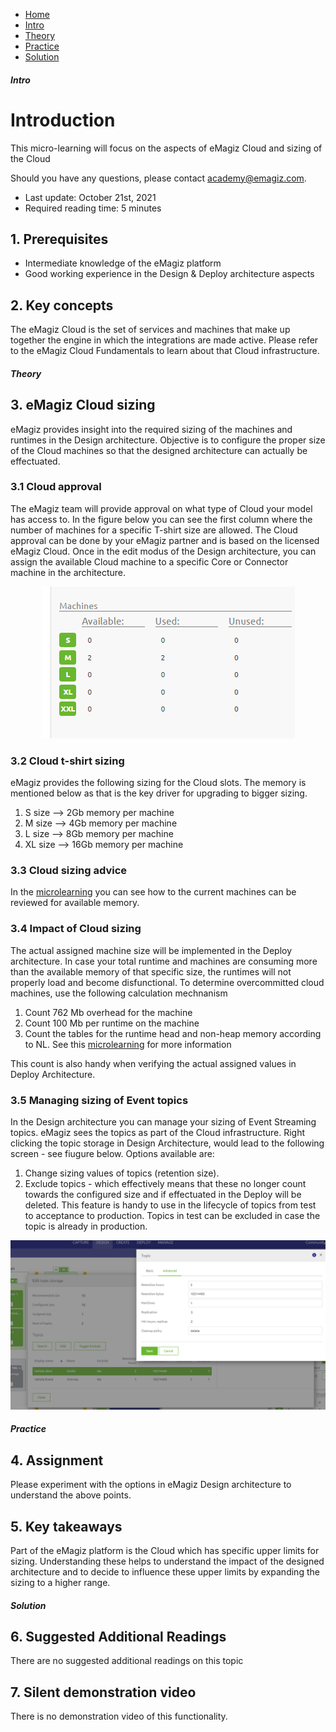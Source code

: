 <div class="ez-academy">
    <div class="ez-academy__body">
        <main class="micro-learning">
        <ul class="doc-nav">
            <li class="doc-nav__item"><a href="../../docs/microlearning/advanced-solution-architecture-index" class="doc-nav__link">Home</a></li>
            <li class="doc-nav__item"><a href="#intro" class="doc-nav__link">Intro</a></li>
            <li class="doc-nav__item"><a href="#theory" class="doc-nav__link">Theory</a></li>
            <li class="doc-nav__item"><a href="#practice" class="doc-nav__link">Practice</a></li>
            <li class="doc-nav__item"><a href="#solution" class="doc-nav__link">Solution</a></li>
        </ul>

<div class="doc">

##### Intro

# Introduction
This micro-learning will focus on the aspects of eMagiz Cloud and sizing of the Cloud

Should you have any questions, please contact academy@emagiz.com.

- Last update: October 21st, 2021
- Required reading time: 5 minutes

## 1. Prerequisites
- Intermediate knowledge of the eMagiz platform
- Good working experience in the Design & Deploy architecture aspects

## 2. Key concepts
The eMagiz Cloud is the set of services and machines that make up together the engine in which the integrations are made active. Please refer to the eMagiz Cloud Fundamentals to learn about that Cloud infrastructure.

##### Theory

## 3. eMagiz Cloud sizing

eMagiz provides insight into the required sizing of the machines and runtimes in the Design architecture. Objective is to configure the proper size of the Cloud machines so that the designed architecture can actually be effectuated. 

### 3.1 Cloud approval
The eMagiz team will provide approval on what type of Cloud your model has access to. In the figure below you can see the first column where the number of machines for a specific T-shirt size are allowed. The Cloud approval can be done by your eMagiz partner and is based on the licensed eMagiz Cloud. Once in the edit modus of the Design architecture, you can assign the available Cloud machine to a specific Core or Connector machine in the architecture. 

<p align="center"><img src="../../img/microlearning/advanced-solution-architecture-consequence-size-cloud-1.png"></p>

### 3.2 Cloud t-shirt sizing
eMagiz provides the following sizing for the Cloud slots. The memory is mentioned below as that is the key driver for upgrading to bigger sizing.

1.  S size --> 2Gb memory per machine
2.  M size --> 4Gb memory per machine
3.  L size --> 8Gb memory per machine
4. XL size --> 16Gb memory per machine
 
### 3.3 Cloud sizing advice
In the [microlearning](crashcourse-platform-design-understanding-design-architecture-basic.md) you can see how to the current machines can be reviewed for available memory.

### 3.4 Impact of Cloud sizing
The actual assigned machine size will be implemented in the Deploy architecture. In case your total runtime and machines are consuming more than the available memory of that specific size, the runtimes will not properly load and become disfunctional. To determine overcommitted cloud machines, use the following calculation mechnanism

1. Count 762 Mb overhead for the machine
2. Count 100 Mb per runtime on the machine
3. Count the tables for the runtime head and non-heap memory according to NL. See this [microlearning](expert-solution-architecture-determining-needed-memory.md) for more information

This count is also handy when verifying the actual assigned values in Deploy Architecture.

### 3.5 Managing sizing of Event topics
In the Design architecture you can manage your sizing of Event Streaming topics. eMagiz sees the topics as part of the Cloud infrastructure. Right clicking the topic storage in Design Architecture, would lead to the following screen - see fiugure below. Options available are:

1. Change sizing values of topics (retention size).
2. Exclude topics - which effectively means that these no longer count towards the configured size and if effectuated in the Deploy will be deleted. This feature is handy to use in the lifecycle of topics from test to acceptance to production. Topics in test can be excluded in case the topic is already in production.

<p align="center"><img src="../../img/microlearning/advanced-solution-architecture-consequence-size-cloud-2.png"></p>


##### Practice

## 4. Assignment

Please experiment with the options in eMagiz Design architecture to understand the above points.


## 5. Key takeaways
Part of the eMagiz platform is the Cloud which has specific upper limits for sizing. Understanding these helps to understand the impact of the designed architecture and to decide to influence these upper limits by expanding the sizing to a higher range.

##### Solution

## 6. Suggested Additional Readings

There are no suggested additional readings on this topic

## 7. Silent demonstration video

There is no demonstration video of this functionality. 

##

</div>
</main>
</div>
</div>